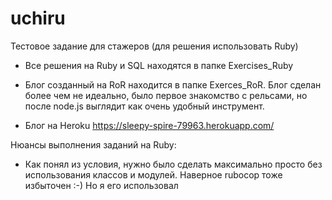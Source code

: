 # uchiru

Тестовое задание для стажеров
(для решения использовать Ruby)

- Все решения на Ruby и SQL находятся в папке Exercises_Ruby

- Блог созданный на RoR находится в папке Exerces_RoR. Блог сделан более чем не идеально, было первое знакомство с рельсами, но после node.js выглядит как очень удобный инструмент. 

- Блог на Heroku <https://sleepy-spire-79963.herokuapp.com/>

Нюансы выполнения заданий на Ruby:

- Как понял из условия, нужно было сделать максимально просто без использования классов и модулей. Наверное rubocop тоже избыточен :-) Но я его использовал
